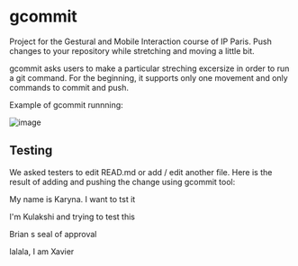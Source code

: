 # gcommit

Project for the Gestural and Mobile Interaction course of IP Paris. Push changes to your repository while stretching and moving a little bit.

gcommit asks users to make a particular streching excersize in order to run a git command. For the beginning, it supports only one movement and only commands to commit and push.

Example of gcommit runnning:

![image](https://github.com/chalice19/gcommit/assets/43400837/5cbe9706-1ccd-4324-b8ab-82afdf19001d)


## Testing

We asked testers to edit READ.md or add / edit another file. Here is the result of adding and pushing the change using gcommit tool:

My name is Karyna. I want to tst it

I'm Kulakshi and trying to test this

Brian s seal of approval

lalala, I am Xavier
